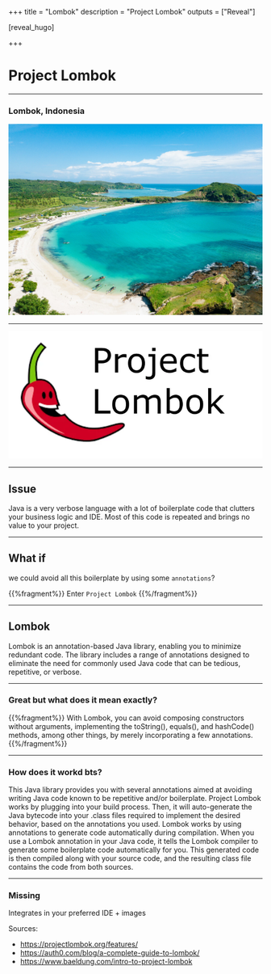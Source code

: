 +++
title = "Lombok"
description = "Project Lombok"
outputs = ["Reveal"]

[reveal_hugo]


+++

# Project Lombok

---

### Lombok, Indonesia

<img src="img/lombok-island.jpg" alt="Lombok Island, Indonesia">

---

<img src="img/lombok-chili.webp" alt="Lombok Project">

---

## Issue
Java is a very verbose language with a lot of boilerplate code that clutters your business logic and IDE.
Most of this code is repeated and brings no value to your project.

---

## What if

we could avoid all this boilerplate by using some `annotations`?

{{%fragment%}}
Enter `Project Lombok`
{{%/fragment%}}

---

## Lombok
Lombok is an annotation-based Java library, enabling you to minimize redundant code. The library includes a range of annotations designed to eliminate the need for commonly used Java code that can be tedious, repetitive, or verbose.

---

### Great but what does it mean exactly?

{{%fragment%}}
With Lombok, you can avoid composing constructors without arguments, implementing the toString(), equals(), and hashCode() methods, among other things, by merely incorporating a few annotations.
{{%/fragment%}}

---

### How does it workd bts?

This Java library provides you with several annotations aimed at avoiding writing Java code known to be repetitive and/or boilerplate. Project Lombok works by plugging into your build process. Then, it will auto-generate the Java bytecode into your .class files required to implement the desired behavior, based on the annotations you used.
Lombok works by using annotations to generate code automatically during compilation. When you use a Lombok annotation in your Java code, it tells the Lombok compiler to generate some boilerplate code automatically for you. This generated code is then compiled along with your source code, and the resulting class file contains the code from both sources.

---

### Missing

Integrates in your preferred IDE + images

Sources:
- https://projectlombok.org/features/
- https://auth0.com/blog/a-complete-guide-to-lombok/
- https://www.baeldung.com/intro-to-project-lombok
